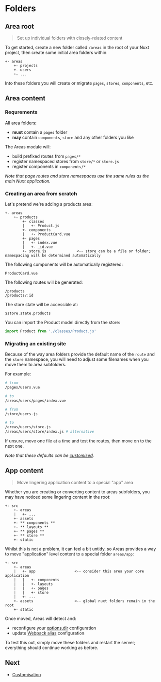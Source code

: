 # Folders

## Area root

> Set up individual folders with closely-related content 

To get started, create a new folder called `/areas` in the root of your Nuxt project, then create some initial area folders within:

```
+- areas
    +- projects
    +- users
    +- ...
```

Into these folders you will create or migrate `pages`, `stores`, `components`, etc.

## Area content

### Requrements

All area folders:

- **must** contain a `pages` folder
- **may** contain `components`,  `store` and any other folders you like

The Areas module will:

- build prefixed routes from `pages/*`
- register namespaced stores from `store/*` or `store.js`
- register components in `components/*`

*Note that page routes and store namespaces use the same rules as the main Nuxt application.*

### Creating an area from scratch

Let's pretend we're adding a products area:

```
+- areas
    +- products
        +- classes
        |   +- Product.js
        +- components
        |   +- ProductCard.vue
        +- pages
        |   +- index.vue
        |   +- _id.vue
        +- store.js              <-- store can be a file or folder; namespacing will be determined automatically
```

The following components will be automatically registered:

```
ProductCard.vue
```

The following routes will be generated:

```
/products
/products/:id
```

The store state will be accessible at:

```
$store.state.products
```

You can import the Product model directly from the store:

````js
import Product from './classes/Product.js'
````

### Migrating an existing site

Because of the way area folders provide the default name of the `route` and the `store` namespace, you will need to adjust some filenames when you move them to area subfolders.

For example:

```bash
# from
/pages/users.vue

# to
/areas/users/pages/index.vue
```

 ```bash
# from
/store/users.js

# to
/areas/users/store.js
/areas/users/store/index.js # alternative
 ```

If unsure, move one file at a time and test the routes, then move on to the next one.

*Note that these defaults can be [customised](./customisation.md).*

## App content

> Move lingering application content to a special "app" area

Whether you are creating or converting content to areas subfolders, you may have noticed some lingering content in the root:

```
+- src
    +- areas
    |   +- ...
    +- assets
    +- ** components **
    +- ** layouts **
    +- ** pages **
    +- ** store **
    +- static
```

Whilst this is not a problem, it can feel a bit untidy, so Areas provides a way to move "application" level content to a special folder `areas/app`:

```
+- src
    +- areas
    |   +- app                  <-- consider this area your core application
    |   |   +- components
    |   |   +- layouts
    |   |   +- pages
    |   |   +- store
    |   +- ...
    +- assets                   <-- global nuxt folders remain in the root
    +- static
```

Once moved, Areas will detect and:

- reconfigure your [options.dir](https://nuxtjs.org/docs/configuration-glossary/configuration-dir) configuration
- update [Webpack alias](https://nuxtjs.org/docs/configuration-glossary/configuration-alias/) configuration

To test this out, simply move these folders and restart the server; everything should continue working as before.

## Next

- [Customisation](./customisation.md) 


